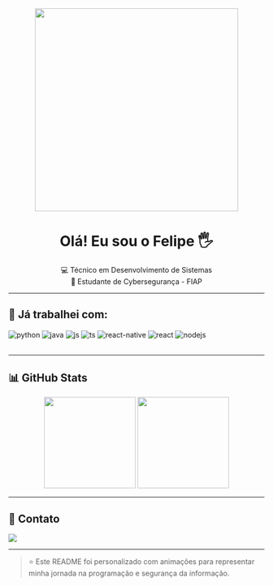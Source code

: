 
<div align="center">
  <img src="https://media.giphy.com/media/qgQUggAC3Pfv687qPC/giphy.gif" width="400"/>
  <h1>Olá! Eu sou o Felipe 🖐️</h1>
  <p>💻 Técnico em Desenvolvimento de Sistemas<br>🔐 Estudante de Cybersegurança - FIAP</p>
</div>

---

## 🚀 Já trabalhei com:

<div style="display: inline_block">
  <img align="center" alt="python" src="https://img.shields.io/badge/Python-3776AB?style=for-the-badge&logo=python&logoColor=white" />
  <img align="center" alt="java" src="https://img.shields.io/badge/Java-ED8B00?style=for-the-badge&logo=openjdk&logoColor=white" />
  <img align="center" alt="js" src="https://img.shields.io/badge/JavaScript-F7DF1E?style=for-the-badge&logo=javascript&logoColor=black" />
  <img align="center" alt="ts" src="https://img.shields.io/badge/TypeScript-007ACC?style=for-the-badge&logo=typescript&logoColor=white" />
  <img align="center" alt="react-native" src="https://img.shields.io/badge/React_Native-20232A?style=for-the-badge&logo=react&logoColor=61DAFB" />
  <img align="center" alt="react" src="https://img.shields.io/badge/React-20232A?style=for-the-badge&logo=react&logoColor=61DAFB" />
  <img align="center" alt="nodejs" src="https://img.shields.io/badge/Node.js-43853D?style=for-the-badge&logo=node.js&logoColor=white" />
</div>

<br/>

---

## 📊 GitHub Stats

<div align="center">
  <img loading="lazy" height="180em" src="https://github-readme-stats.vercel.app/api/top-langs/?username=oFelipeee&layout=compact&langs_count=7&theme=dracula"/>
  <img loading="lazy" height="180em" src="https://github-readme-stats.vercel.app/api?username=oFelipeee&show_icons=true&theme=dracula&include_all_commits=true&count_private=true"/>
</div>

---

## 📲 Contato

<a href="https://instagram.com/opaulino._._" target="_blank">
  <img loading="lazy" src="https://img.shields.io/badge/-Instagram-%23E4405F?style=for-the-badge&logo=instagram&logoColor=white" target="_blank">
</a>

---

> ⭐ Este README foi personalizado com animações para representar minha jornada na programação e segurança da informação.
